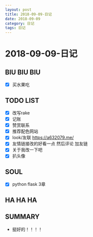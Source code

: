 ```yaml
---
layout: post
title: 2018-09-09-日记
date: 2018-09-09
category: 日记
tags: 日记
---
```

# 2018-09-09-日记
## BIU BIU BIU
- [x] 买水果吃
 
## TODO LIST
- [x] 改写rake
- [x] 记账
- [x] 赞赏联系
- [x] 推荐配色网站
- [x] look/友联 https://a632079.me/
- [x] 友情链接改的好看一点 然后评论 加友链
- [x] 关于我改一下吧
- [x] 扒头像
 
## SOUL
- [x] python flask 3章
 
## HA HA HA

 
## SUMMARY
- 挺好的！！！！
 
